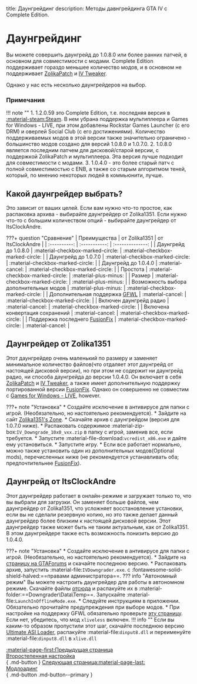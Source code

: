 title: Даунгрейдинг
description: Методы давнгрейдинга GTA IV с Complete Edition.

# Даунгрейдинг
Вы можете совершить даунгрейд до 1.0.8.0 или более ранних патчей, в основном для совместимости с модами. Complete Edition поддерживает гораздо меньшее количество модов, и в основном не поддерживает [ZolikaPatch](/Essential-Modding/ZolikaPatch) и [IV Tweaker](../modloading/#iv-tweaker). 

Однако у нас есть несколько даунгрейдеров на выбор.

### Примечания
!!! note ""
	1. 1.2.0.59 это Complete Edition, т.е. последняя версия в [:material-steam:Steam](https://store.steampowered.com/app/12210/). В нем убрана поддержка мультиплеера и Games for Windows - LIVE, при этом добавлены Rockstar Games Launcher (с его DRM) и оверлей Social Club (с его достижениями). Количество поддерживаемых модов в этой версии также значительно ограничено - большинство модов создано для версий 1.0.8.0 и 1.0.7.0.
	2. 1.0.8.0 является последним патчем для дисковой/старой версии, с поддержкой ZolikaPatch и мультиплеера. Эта версия лучше подходит для совместимости с модами.
    3. 1.0.4.0 - это более старый патч с полной совместимостью с ENB, а также со старым алгоритмом теней, который, по мнению некоторых людей в коммьюнити, лучше.

## Какой даунгрейдер выбрать?
Это зависит от ваших целей. Если вам нужно что-то простое, как распаковка архива - выбирайте даунгрейдер от Zolika1351. Если нужно что-то с большим количеством опций - выбирайте даунгрейдер от ItsClockAndre.

???+ question "Сравнение"
    | Преимущества | от Zolika1351 | от ItsClockAndre |
    | :----------: | :-----------: | :--------------: |
    | Даунгрейд до 1.0.8.0 | :material-checkbox-marked-circle: | :material-checkbox-marked-circle: |
    | Даунгрейд до 1.0.7.0 | :material-checkbox-marked-circle: | :material-checkbox-marked-circle: |
    | Даунгрейд до 1.0.4.0 | :material-cancel: | :material-checkbox-marked-circle: |
    | Простота | :material-checkbox-marked-circle: | :material-plus-minus: |
    | Размер | :material-checkbox-marked-circle: | :material-plus-minus: |
    | Возможность выбора дополнительных модов | :material-plus-minus: | :material-checkbox-marked-circle: |
    | Дополнительная поддержка [GFWL](../multiplayer/#games-for-windows-live) | :material-cancel: | :material-checkbox-marked-circle: |
    | Включен даунгрейд радио | :material-cancel: | :material-checkbox-marked-circle: |
    | Включена конвертация сохранений | :material-cancel: | :material-checkbox-marked-circle: |
    | Поддержка последнего [FusionFix](/Essential-Modding/FusionFix) | :material-checkbox-marked-circle: | :material-cancel: |

## Даунгрейдер от Zolika1351
Этот даунгрейдер очень маленький по размеру и заменяет минимальное количество файлов(что отдаляет этот даунгрейд от настоящей дисковой версии), но при этом не содержит ни даунгрейд радио, ни способа даунгрейда до версии 1.0.4.0.  Он включает в себя [ZolikaPatch](/Essential-Modding/ZolikaPatch) и [IV Tweaker](./modloading/#iv-tweaker), а также имеет дополнительную поддержку портированной версии [FusionFix](/Essential-Modding/FusionFix). Однако он совершенно не совместим с [Games for Windows - LIVE](../multiplayer/#games-for-windows-live), however.

???+ note "Установка"
    * Создайте исключение в антивирусе для папки с игрой. (Необязательно, но настоятельно рекомендуется).
    * Зайдите на сайт [Zolika1351's Zone](https://zolika1351.pages.dev/mods/ivpatch/downgrading).
    * Скачайте архив с даунгрейдом (версия для 1.0.7.0 ниже).
    * Распаковать содержимое :material-zip-box:`IV_Downgrade_10x0_vxx.zip` в папку с игрой, заменив все, если требуется.
    * Запустите :material-file-download:`vcredist_x86.exe` и дайте ему установиться.
    * Запустите игру.
    * Если все работает нормально, можно также установить один из дополнительных модов(Optional mods), перечисленных ниже (не рекомендуется устанавливать оба; предпочтительнее [FusionFix](/Essential-Modding/FusionFix)).

## Даунгрейд от ItsClockAndre
Этот даунгрейдер работает в онлайн-режиме и загружает только то, что вы выбрали для загрузки. Он заменяет больше файлов, чем даунгрейдер от Zolika1351, что усложняет восстановление установки, если вы не сделали резервную копию, но это также делает данный даунгрейдер более близким к настоящей дисковой версии. Этот даунгрейдер также может быть не таким актуальным, как от Zolika1351. В этом даунгрейдере также есть возможность понизить версию до 1.0.4.0.

???+ note "Установка"
    * Создайте исключение в антивирусе для папки с игрой. (Необязательно, но настоятельно рекомендуется).
    * Зайдите на [страницу на GTAForums](https://gtaforums.com/topic/976691-gta-iv-downgrader/) и скачайте последнюю версию.
    * Распаковать архив, запустить :material-file:`IVDowngrader.exe`. с :fontawesome-solid-shield-halved:==правами администратора==.
    ??? info "Автономный режим"
        Вы можете настроить даунгрейдер для работы в автономном режиме. Скачайте файлы [отсюда](https://mega.nz/folder/Fn0Q3LhY#_0t1VZQFuQX22lMxRZNB1A) и распакуйте их в :material-folder:==Downgrader\\Data\\Temp==. Запускайте :material-file:`LaunchInOfflineMode.exe`.
    * Следуйте инструкциям в приложении. Обязательно прочитайте предупреждения при выборе модов.
    * При настройке на поддержку GFWL обязательно проверьте [эту страницу](../multiplayer/#games-for-windows-live). Если нет, убедитесь, что мод `xliveless` включен.
    !!! info ""
        Если вы каким-то образом пропустили этот шаг, скачайте последнюю версию [Ultimate ASI Loader](https://github.com/ThirteenAG/Ultimate-ASI-Loader/releases), распакуйте :material-file:`dinput8.dll` и переименуйте :material-file:`dinput8.dll` в `xlive.dll`

[:material-page-first:Предыдущая страница <br>Второстепенная настройка</br>](Additional-Setup.md){ .md-button } [Следующая страница:material-page-last: <br>Модлоадинг</br>](modloading.md){ .md-button .md-button--primary }